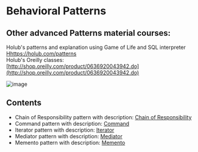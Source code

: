 # Behavioral Patterns

## Other advanced Patterns material courses:
Holub's patterns and explanation using Game of Life and SQL interpreter [Hhttps://holub.com/patterns](https://holub.com/patterns/)  
Holub's Oreilly classes: [http://shop.oreilly.com/product/0636920043942.do](http://shop.oreilly.com/product/0636920043942.do)  

![image](https://user-images.githubusercontent.com/4239376/182931885-ffdf2b65-cb46-42a6-918c-951c3d721761.png)


## Contents
* Chain of Responsibility pattern with description: [Chain of Responsibility](https://github.com/Glareone/Design-Patterns/tree/master/DesignPatterns/ChainOfResponsibility)  
* Command pattern with description: [Command](https://github.com/Glareone/Design-Patterns/tree/master/DesignPatterns/Command)  
* Iterator pattern with description: [Iterator](https://github.com/Glareone/Design-Patterns/tree/master/DesignPatterns/Iterator)  
* Mediator pattern with description: [Mediator](https://github.com/Glareone/Design-Patterns/tree/master/DesignPatterns/Mediator)  
* Memento pattern with description: [Memento](https://github.com/Glareone/Design-Patterns/tree/master/DesignPatterns/Memento)  

